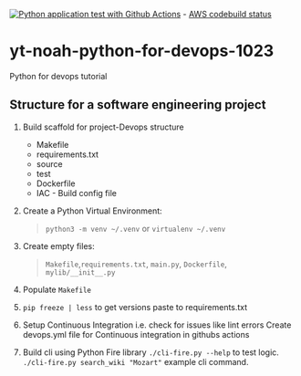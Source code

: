 [![Python application test with Github Actions](https://github.com/evinai/yt-noah-python-for-devops-1023/actions/workflows/devops.yml/badge.svg)](https://github.com/evinai/yt-noah-python-for-devops-1023/actions/workflows/devops.yml) - [AWS codebuild status](https://codebuild.eu-north-1.amazonaws.com/badges?uuid=eyJlbmNyeXB0ZWREYXRhIjoiU0hDSmNJQUpaLzVnS2dFRHNGL0RvZkdFczRwa2t2Qy9rU21GQzdRYjBKVm1PL2tOQ1FFMGVNRTFWbTduL1EvZExUYm1OODM1ME9yMlVBS25XRjJsc2NZPSIsIml2UGFyYW1ldGVyU3BlYyI6InNFbmFFUzkwTDBuZWlDcWciLCJtYXRlcmlhbFNldFNlcmlhbCI6MX0%3D&branch=main)

# yt-noah-python-for-devops-1023
Python for devops tutorial
## Structure for a software engineering project
1. Build scaffold for project-Devops structure
    - Makefile
    - requirements.txt
    - source
    - test
    - Dockerfile
    - IAC - Build config file

2. Create a Python Virtual Environment: 

    > `python3 -m venv ~/.venv` or `virtualenv ~/.venv`
3. Create empty files: 
    > `Makefile`,`requirements.txt`, `main.py`, `Dockerfile`, `mylib/__init__.py`
4. Populate `Makefile`
5. `pip freeze | less` to get versions paste to requirements.txt
6. Setup Continuous Integration i.e. check for issues like lint errors Create devops.yml file for Continuous integration in githubs actions

7. Build cli using Python Fire library `./cli-fire.py --help` to test logic. 
 `./cli-fire.py search_wiki "Mozart"` example cli command.

